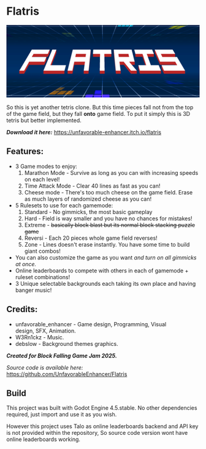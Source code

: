# Flatris

<p align="center">
  <img width="1600" alt="wha" src="images/logo_long.png">
</p>

So this is yet another tetris clone. But this time pieces fall not from the top of the game field, but they fall **onto** game field. To put it simply this is 3D tetris but better implemented.

***Download it here:*** https://unfavorable-enhancer.itch.io/flatris

## Features:

- 3 Game modes to enjoy:
    1. Marathon Mode - Survive as long as you can with increasing speeds on each level!
    2. Time Attack Mode - Clear 40 lines as fast as you can!
    3. Cheese mode - There's too much cheese on the game field. Erase as much layers of randomized cheese as you can!
- 5 Rulesets to use for each gamemode:
    1. Standard - No gimmicks, the most basic gameplay
    2. Hard - Field is way smaller and you have no chances for mistakes!
    3. Extreme - ~~basically block blast but its normal block stacking puzzle game~~
    4. ​Reversi - Each 20 pieces whole game field reverses!
    5. Zone - Lines doesn't erase instantly. You have some time to build giant combos!
- You can also customize the game as you want _and turn on all gimmicks at once._
- Online leaderboards to compete with others in each of gamemode + ruleset combinations!
- 3 Unique selectable backgrounds each taking its own place and having banger music!

## Credits:

- unfavorable_enhancer - Game design, Programming, Visual design, SFX, ​Animation.
- W3Rn1ckz - Music.
- debslow - Background themes graphics.

_**​Created for Block Falling Game Jam 2025.**_

*Source code is available here:* https://github.com/UnfavorableEnhancer/Flatris

## Build

This project was built with Godot Engine 4.5.stable.
No other dependencies required, just import and use it as you wish.

However this project uses Talo as online leaderboards backend and API key is not provided within the repository, So source code version wont have online leaderboards working.

